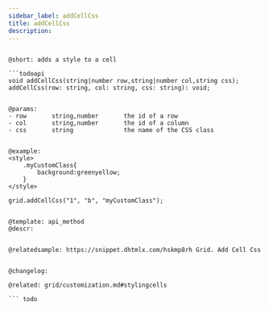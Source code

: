 ```yaml
---
sidebar_label: addCellCss
title: addCellCss
description: 
---          
```


``` todo

@short: adds a style to a cell

```todoapi
void addCellCss(string|number row,string|number col,string css);
addCellCss(row: string, col: string, css: string): void;


@params:
- row 		string,number 		the id of a row
- col 		string,number 		the id of a column
- css 		string 				the name of the CSS class


@example:
<style>
    .myCustomClass{
        background:greenyellow;
    }
</style>
 
grid.addCellCss("1", "b", "myCustomClass");


@template: api_method
@descr:


@relatedsample: https://snippet.dhtmlx.com/hskmp8rh	Grid. Add Cell Css


@changelog:

@related: grid/customization.md#stylingcells

``` todo